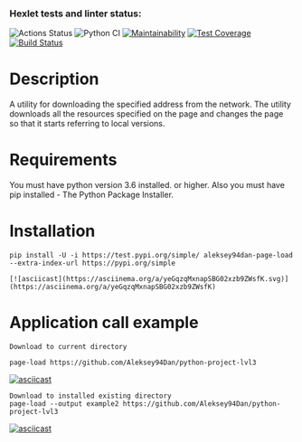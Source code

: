 ### Hexlet tests and linter status:
![Actions Status](https://github.com/Aleksey94Dan/python-project-lvl3//workflows/hexlet-check/badge.svg)
![Python CI](https://github.com/Aleksey94Dan/python-project-lvl3/workflows/Python%20CI/badge.svg?event=push)
[![Maintainability](https://api.codeclimate.com/v1/badges/2863440f6754f8f6819a/maintainability)](https://codeclimate.com/github/Aleksey94Dan/python-project-lvl3/maintainability)
[![Test Coverage](https://api.codeclimate.com/v1/badges/2863440f6754f8f6819a/test_coverage)](https://codeclimate.com/github/Aleksey94Dan/python-project-lvl3/test_coverage)
[![Build Status](https://travis-ci.org/Aleksey94Dan/python-project-lvl3.svg?branch=main)](https://travis-ci.org/Aleksey94Dan/python-project-lvl3)

# Description

A utility for downloading the specified address from the network. The utility downloads all the resources specified on the page and changes the page so that it starts referring to local versions.

# Requirements

You must have python version 3.6 installed. or higher.
Also you must have pip installed - The Python Package Installer.

# Installation

    pip install -U -i https://test.pypi.org/simple/ aleksey94dan-page-load --extra-index-url https://pypi.org/simple

    [![asciicast](https://asciinema.org/a/yeGqzqMxnapSBG02xzb9ZWsfK.svg)](https://asciinema.org/a/yeGqzqMxnapSBG02xzb9ZWsfK)

# Application call example

    Download to current directory

    page-load https://github.com/Aleksey94Dan/python-project-lvl3

[![asciicast](https://asciinema.org/a/83IKDgTpSxq8Bz6mHD38VATMN.svg)](https://asciinema.org/a/83IKDgTpSxq8Bz6mHD38VATMN)

    Download to installed existing directory
    page-load --output example2 https://github.com/Aleksey94Dan/python-project-lvl3

[![asciicast](https://asciinema.org/a/YfnjF6Qn2M4pCx8kAbJJgBGcC.svg)](https://asciinema.org/a/YfnjF6Qn2M4pCx8kAbJJgBGcC)
